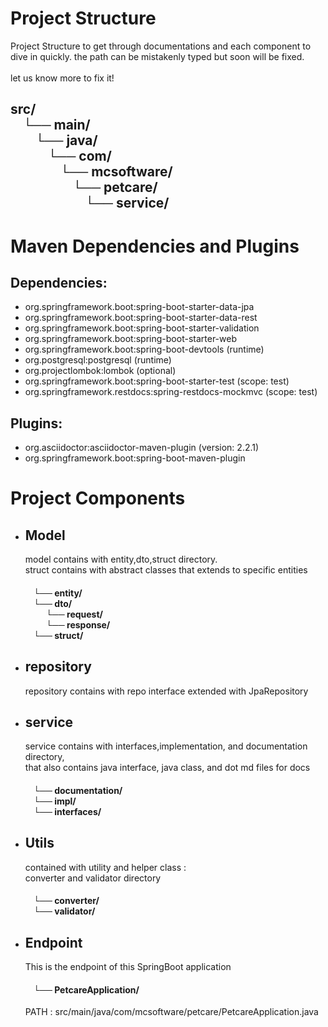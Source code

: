 <!DOCTYPE html>
<html>
<head>
    <title>Project Structure</title>
</head>
<body>
    <h1>Project Structure </h1>
    <p>Project Structure to get through documentations and each component to dive in quickly. 
    the path can be mistakenly typed but soon will be fixed. <br> <br>let us know more to fix it!</p>
    <h2>src/ <br>
        &nbsp;&nbsp;&nbsp;&nbsp;└── main/ <br>
        &nbsp;&nbsp;&nbsp;&nbsp;&nbsp;&nbsp;&nbsp;&nbsp;└── java/ <br>
        &nbsp;&nbsp;&nbsp;&nbsp;&nbsp;&nbsp;&nbsp;&nbsp;&nbsp;&nbsp;&nbsp;&nbsp;└── com/ <br>
        &nbsp;&nbsp;&nbsp;&nbsp;&nbsp;&nbsp;&nbsp;&nbsp;&nbsp;&nbsp;&nbsp;&nbsp;&nbsp;&nbsp;&nbsp;&nbsp;└── mcsoftware/ <br>
        &nbsp;&nbsp;&nbsp;&nbsp;&nbsp;&nbsp;&nbsp;&nbsp;&nbsp;&nbsp;&nbsp;&nbsp;&nbsp;&nbsp;&nbsp;&nbsp;&nbsp;&nbsp;&nbsp;&nbsp;└── petcare/ <br>
        &nbsp;&nbsp;&nbsp;&nbsp;&nbsp;&nbsp;&nbsp;&nbsp;&nbsp;&nbsp;&nbsp;&nbsp;&nbsp;&nbsp;&nbsp;&nbsp;&nbsp;&nbsp;&nbsp;&nbsp;&nbsp;&nbsp;&nbsp;&nbsp;└── service/ 
    </h2>


<h1>Maven Dependencies and Plugins</h1>
    <h2>Dependencies:</h2>
    <ul class="dependencies">
        <li>org.springframework.boot:spring-boot-starter-data-jpa</li>
        <li>org.springframework.boot:spring-boot-starter-data-rest</li>
        <li>org.springframework.boot:spring-boot-starter-validation</li>
        <li>org.springframework.boot:spring-boot-starter-web</li>
        <li>org.springframework.boot:spring-boot-devtools (runtime)</li>
        <li>org.postgresql:postgresql (runtime)</li>
        <li>org.projectlombok:lombok (optional)</li>
        <li>org.springframework.boot:spring-boot-starter-test (scope: test)</li>
        <li>org.springframework.restdocs:spring-restdocs-mockmvc (scope: test)</li>
    </ul>

<h2>Plugins:</h2>
    <ul class="plugins">
        <li>org.asciidoctor:asciidoctor-maven-plugin (version: 2.2.1)</li>
        <li>org.springframework.boot:spring-boot-maven-plugin</li>
    </ul>

<h1>Project Components</h1>
    <ul>
    <li><h2>Model</h2></li>
    <p>model contains with entity,dto,struct directory.<br> 
    struct contains with abstract classes that extends to specific entities</p>
<h4>
    &nbsp;&nbsp;&nbsp;&nbsp;└── entity/ <br>
    &nbsp;&nbsp;&nbsp;&nbsp;└── dto/ <br>
    &nbsp;&nbsp;&nbsp;&nbsp;&nbsp;&nbsp;&nbsp;&nbsp;&nbsp;&nbsp;└── request/ <br>
    &nbsp;&nbsp;&nbsp;&nbsp;&nbsp;&nbsp;&nbsp;&nbsp;&nbsp;&nbsp;└── response/ <br>
    &nbsp;&nbsp;&nbsp;&nbsp;└── struct/ <br></h4>
    <li><h2>repository</h2></li>
    <p>repository contains with repo interface extended with JpaRepository</p>
    <li><h2>service</h2></li>
    <p>service contains with interfaces,implementation, and documentation directory, <br>
    that also contains java interface, java class, and dot md files for docs</p>
<h4>
    &nbsp;&nbsp;&nbsp;&nbsp;└── documentation/ <br>
    &nbsp;&nbsp;&nbsp;&nbsp;└── impl/ <br>
    &nbsp;&nbsp;&nbsp;&nbsp;└── interfaces/ <br></h4>
    <li><h2>Utils</h2></li>
    <p>contained with utility and helper class : <br> 
    converter and validator directory</p>
<h4>
    &nbsp;&nbsp;&nbsp;&nbsp;└── converter/ <br>
    &nbsp;&nbsp;&nbsp;&nbsp;└── validator/ <br> </h4>
    <li><h2>Endpoint</h2></li>
    <p>This is the endpoint of this SpringBoot application</p>
<h4>
    &nbsp;&nbsp;&nbsp;&nbsp;└── PetcareApplication/ <br>
</h4>
    PATH : src/main/java/com/mcsoftware/petcare/PetcareApplication.java
</ul>

</body>
</html>
